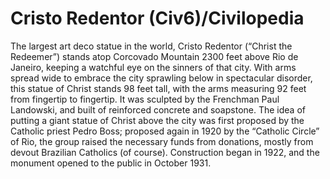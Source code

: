 # Cristo Redentor (Civ6)/Civilopedia

The largest art deco statue in the world, Cristo Redentor (“Christ the Redeemer”) stands atop Corcovado Mountain 2300 feet above Rio de Janeiro, keeping a watchful eye on the sinners of that city. With arms spread wide to embrace the city sprawling below in spectacular disorder, this statue of Christ stands 98 feet tall, with the arms measuring 92 feet from fingertip to fingertip. It was sculpted by the Frenchman Paul Landowski, and built of reinforced concrete and soapstone. The idea of putting a giant statue of Christ above the city was first proposed by the Catholic priest Pedro Boss; proposed again in 1920 by the “Catholic Circle” of Rio, the group raised the necessary funds from donations, mostly from devout Brazilian Catholics (of course). Construction began in 1922, and the monument opened to the public in October 1931.